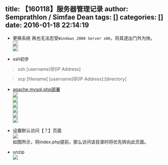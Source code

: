 title: 【160118】服务器管理记录
author: Semprathlon / Simfae Dean
tags: []
categories: []
date: 2016-01-18 22:14:19
---
* 更换系统
再也无法忍受`Windows 2008 Server x86`，将其逐出门外为快。  
![](/blog/uploads/2016/01/QQ20160118-0.png)  
![](/blog/uploads/2016/01/QQ20160118-2.png)  


* ssh初步  

> ssh [username]@[IP Address]

> scp [filename] [username]@[IP Address]:[directory]

* [apache,mysql,php部署](https://www.digitalocean.com/community/tutorials/how-to-install-linux-apache-mysql-php-lamp-stack-on-ubuntu-14-04)  
![](/blog/uploads/2016/01/Snip20160118_1.png)  
![](/blog/uploads/2016/01/Snip20160118_3.png)  
![](/blog/uploads/2016/01/Snip20160118_4.png)  
![](/blog/uploads/2016/01/Snip20160118_6.png)  
![](/blog/uploads/2016/01/Snip20160118_7.png)  
![](/blog/uploads/2016/01/Snip20160118_9.png)


* 设置默认访问【？】页面  
![](/blog/uploads/2016/01/Snip20160118_5.png)  
如图所示，将index.php提前，那么访问该目录时将优先转向此页面。

* unzip  
![](/blog/uploads/2016/01/Snip20160118_11.png) 